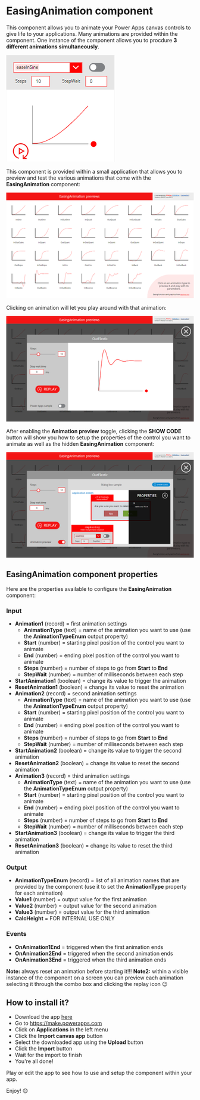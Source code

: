 # EasingAnimation component
This component allows you to animate your Power Apps canvas controls to give life to your applications. Many animations are provided within the component. One instance of the component allows you to procdure **3 different animations simultaneously**.

![EasingAnimation](images/EasingAnimation.png)

This component is provided within a small application that allows you to preview and test the various animations that come with the **EasingAnimation** component:

![EasingAnimationDemoHome](images/EasingAnimationDemoHome.png)

Clicking on animation will let you play around with that animation:

![EasingAnimationDemoTestPreview](images/EasingAnimationDemoTestPreview.png)

After enabling the __Animation preview__ toggle, clicking the __SHOW CODE__ button will show you how to setup the properties of the control you want to animate as well as the hidden **EasingAnimation** component:

![EasingAnimationDemoTestCode](images/EasingAnimationDemoTestCode.png)

## **EasingAnimation** component properties
Here are the properties available to configure the **EasingAnimation** component:
### Input
- **Animation1** (record) = first animation settings
  - **AnimationType** (text) = name of the animation you want to use (use the **AnimationTypeEnum** output property)
  - **Start** (number) = starting pixel position of the control you want to animate
  - **End** (number) = ending pixel position of the control you want to animate
  - **Steps** (number) = number of steps to go from **Start** to **End**
  - **StepWait** (number) = number of milliseconds between each step
- **StartAnimation1** (boolean) = change its value to trigger the animation
- **ResetAnimation1** (boolean) = change its value to reset the animation
- **Animation2** (record) = second animation settings
  - **AnimationType** (text) = name of the animation you want to use (use the **AnimationTypeEnum** output property)
  - **Start** (number) = starting pixel position of the control you want to animate
  - **End** (number) = ending pixel position of the control you want to animate
  - **Steps** (number) = number of steps to go from **Start** to **End**
  - **StepWait** (number) = number of milliseconds between each step
- **StartAnimation2** (boolean) = change its value to trigger the second animation
- **ResetAnimation2** (boolean) = change its value to reset the second animation
- **Animation3** (record) = third animation settings
  - **AnimationType** (text) = name of the animation you want to use (use the **AnimationTypeEnum** output property)
  - **Start** (number) = starting pixel position of the control you want to animate
  - **End** (number) = ending pixel position of the control you want to animate
  - **Steps** (number) = number of steps to go from **Start** to **End**
  - **StepWait** (number) = number of milliseconds between each step
- **StartAnimation3** (boolean) = change its value to trigger the third animation
- **ResetAnimation3** (boolean) = change its value to reset the third animation
### Output
- **AnimationTypeEnum** (record) = list of all animation names that are provided by the component (use it to set the **AnimationType** property for each animation)
- **Value1** (number) = output value for the first animation
- **Value2** (number) = output value for the second animation
- **Value3** (number) = output value for the third animation
- **CalcHeight** = FOR INTERNAL USE ONLY
### Events
- **OnAnimation1End** = triggered when the first animation ends
- **OnAnimation2End** = triggered when the second animation ends
- **OnAnimation3End** = triggered when the third animation ends

__Note:__ always reset an animation before starting it!!!
__Note2:__ within a visible instance of the component on a screen you can preview each animation selecting it through the combo box and clicking the replay icon 😉

## How to install it?
- Download the app [here](EasingAnimation.zip)
- Go to https://make.powerapps.com
- Click on **Applications** in the left menu
- Click the **Import canvas app** button
- Select the downloaded app using the **Upload** button
- Click the **Import** button
- Wait for the import to finish
- You're all done!

Play or edit the app to see how to use and setup the component within your app.

Enjoy! 😊